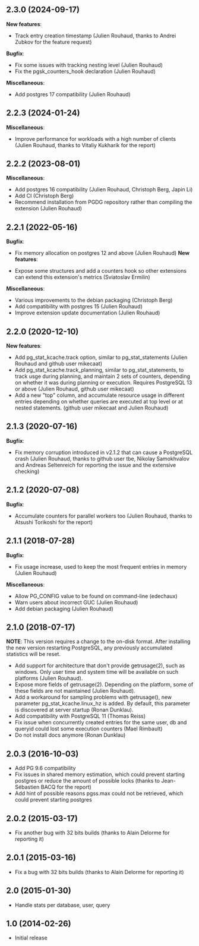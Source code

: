 ## 2.3.0 (2024-09-17)

**New features**:

  - Track entry creation timestamp (Julien Rouhaud, thanks to Andrei Zubkov for
    the feature request)

**Bugfix**:

  - Fix some issues with tracking nesting level (Julien Rouhaud)
  - Fix the pgsk_counters_hook declaration (Julien Rouhaud)

**Miscellaneous**:

  - Add postgres 17 compatibility (Julien Rouhaud)

## 2.2.3 (2024-01-24)

**Miscellaneous**:

  - Improve performance for workloads with a high number of clients (Julien
    Rouhaud, thanks to Vitaliy Kukharik for the report)

## 2.2.2 (2023-08-01)

**Miscellaneous**:

  - Add postgres 16 compatibility (Julien Rouhaud, Christoph Berg, Japin Li)
  - Add CI (Christoph Berg)
  - Recommend installation from PGDG repository rather than compiling the
    extension (Julien Rouhaud)

## 2.2.1 (2022-05-16)

**Bugfix**:

  - Fix memory allocation on postgres 12 and above (Julien Rouhaud)
**New features**:

  - Expose some structures and add a counters hook so other extensions can
    extend this extension's metrics (Sviatoslav Ermilin)

**Miscellaneous**:

  - Various improvements to the debian packaging (Christoph Berg)
  - Add compatibility with postgres 15 (Julien Rouhaud)
  - Improve extension update documentation (Julien Rouhaud)

## 2.2.0 (2020-12-10)

**New features**:

  - Add pg_stat_kcache.track option, similar to pg_stat_statements (Julien
    Rouhaud and github user mikecaat)
  - Add pg_stat_kcache.track_planning, similar to pg_stat_statements, to
    track usge during planning, and maintain 2 sets of counters, depending on
    whether it was during planning or execution.  Requires PostgreSQL 13 or
    above (Julien Rouhaud, github user mikecaat)
  - Add a new "top" column, and accumulate resource usage in different entries
    depending on whether queries are executed at top level or at nested
    statements. (github user mikecaat and Julien Rouhaud)

## 2.1.3 (2020-07-16)

**Bugfix**:

  - Fix memory corruption introduced in v2.1.2 that can cause a PostgreSQL
    crash (Julien Rouhaud, thanks to github user tbe, Nikolay Samokhvalov and
    Andreas Seltenreich for reporting the issue and the extensive checking)

## 2.1.2 (2020-07-08)

**Bugfix**:

  - Accumulate counters for parallel workers too (Julien Rouhaud, thanks to
    Atsushi Torikoshi for the report)

## 2.1.1 (2018-07-28)

**Bugfix**:

  - Fix usage increase, used to keep the most frequent entries in memory
    (Julien Rouhaud)

**Miscellaneous**:

  - Allow PG_CONFIG value to be found on command-line (edechaux)
  - Warn users about incorrect GUC (Julien Rouhaud)
  - Add debian packaging (Julien Rouhaud)

## 2.1.0 (2018-07-17)

**NOTE**: This version requires a change to the on-disk format.  After
installing the new version restarting PostgreSQL, any previously accumulated
statistics will be reset.

  - Add support for architecture that don't provide getrusage(2), such as
    windows.  Only user time and system time will be available on such
    platforms (Julien Rouhaud).
  - Expose more fields of getrusage(2).  Depending on the platform, some of
    these fields are not maintained (Julien Rouhaud).
  - Add a workaround for sampling problems with getrusage(), new parameter
    pg_stat_kcache.linux_hz is added.  By default, this parameter is discovered
    at server startup (Ronan Dunklau).
  - Add compatibility with PostgreSQL 11 (Thomas Reiss)
  - Fix issue when concurrently created entries for the same user, db and
    queryid could lost some execution counters (Mael Rimbault)
  - Do not install docs anymore (Ronan Dunklau)

## 2.0.3 (2016-10-03)
  - Add PG 9.6 compatibility
  - Fix issues in shared memory estimation, which could prevent starting
    postgres or reduce the amount of possible locks (thanks to Jean-Sébastien
    BACQ for the report)
  - Add hint of possible reasons pgss.max could not be retrieved, which could
    prevent starting postgres

## 2.0.2 (2015-03-17)

  - Fix another bug with 32 bits builds (thanks to Alain Delorme for reporting it)

## 2.0.1 (2015-03-16)

  - Fix a bug with 32 bits builds (thanks to Alain Delorme for reporting it)

## 2.0 (2015-01-30)

  - Handle stats per database, user, query

## 1.0 (2014-02-26)

  - Initial release
